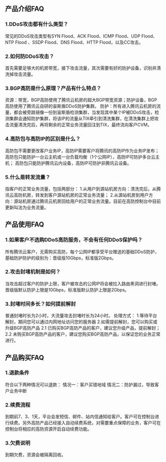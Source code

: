 ## 产品介绍FAQ
### 1.DDoS攻击都有什么类型？
常见的DDoS攻击类型有SYN Flood、ACK Flood、ICMP Flood、UDP Flood、NTP Flood 、SSDP Flood、DNS Flood、HTTP Flood，以及CC攻击。
### 2.如何防DDoS攻击？
首先需要足够大的机房带宽，接下攻击流量，其次需要有好的防护设备，识别并清洗掉攻击流量。

### 3.BGP高防是什么原理？产品有什么特点？
资源：带宽，BGP高防使用了腾讯云机房的超大BGP带宽资源；防护设备，BGP高防使用了腾讯云自研的宙斯盾DDoS防护集群。
防护：所有进入腾讯云机房的流量，都会被旁路镜像一份到宙斯盾检测集群，当发现其中某个IP被DDoS攻击，检测集群会通知防护集群，将该IP的流量从TIX牵引到清洗集群，在清洗集群上把攻击流量清洗完后，再将剩余的正常业务流量回注到TIX，最终流向客户CVM。

### 4.高防包与高防IP的区别是什么？
高防包不需要更改客户业务IP，高防IP需要客户将腾讯的高防IP作为业务IP发布；
高防包只能防护一台云主机或一台负载均衡（1个公网IP），高防IP可防护多台云主机；
高防包只能防护腾讯云内设备，高防IP可防护非腾讯云设备。

### 5.什么是转发流量？
指客户的正常业务流量，包括两部分：
1.从用户到源站机房方向：清洗完后，从腾讯云高防机房，转发到客户源站机房的正常业务流量；
2.从源站机房到用户方向：源站机房通过腾讯云机房回给用户的正常业务流量。目前在高防控制台中目前更新叫法为业务流量。

## 产品使用FAQ
### 1.如果客户不选购DDoS高防服务，不会有任何DDoS保护吗？
所有腾讯云客户，无需购买高防，每个公网IP都享受平台赠送的基础DDoS防护，基础防护防护的级别为：晋级版10Gbps，标准版2Gbps。

### 2.攻击封堵机制是如何？ 
当攻击超过客户的防护上限，客户被攻击的公网IP将会被拉入路由黑洞进行封堵。晋级版默认防护上限是10Gbps，标准版默认防护上限是2Gbps。

### 3.封堵时间多长？如何提前解封
普通封堵时长为2小时，大流量攻击封堵时长为24小时。
处理方式：
1.等待平台解封，期间您可以通过内网地址访问您的服务器
2.如需提前解封，您可以购买或升级BGP高防产品
2.1 已购买BGP高防产品的客户，建议您升级产品，提前解封；
2.2 未购买BGP高防产品的客户，建议您购买BGP高防产品，以保证您的业务正常进行。

## 产品购买FAQ
### 1.退款条件
符合以下两种情况可以退款：
情况一：客户买错地域
情况二：防护漏过，导致客户业务中断

### 2.续费流程
到期前7、3、1天，平台会发短信、邮件、站内信通知给客户。客户可在控制台进行续费。另外高防产品已经接入自动续费系统，对需要重点保障的业务，客户可在控制台将相应的高防资源开启自动续费功能。

### 3.欠费说明
到期欠费，资源会被隔离回收。
